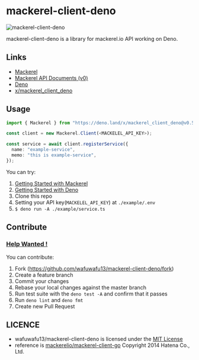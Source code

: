 # mackerel-client-deno

![mackerel-client-deno](https://github.com/wafuwafu13/mackerel-client-deno/actions/workflows/ci.yaml/badge.svg?branch=main)

mackerel-client-deno is a library for mackerel.io API working on Deno.

## Links

- [Mackerel](https://en.mackerel.io/)
- [Mackerel API Documents (v0)](https://mackerel.io/api-docs/)
- [Deno](https://deno.land/)
- [x/mackerel_client_deno](https://deno.land/x/mackerel_client_deno@v0.5.1)

## Usage

```ts
import { Mackerel } from "https://deno.land/x/mackerel_client_deno@v0.5.1/mackerel.ts";

const client = new Mackerel.Client(<MACKELEL_API_KEY>);

const service = await client.registerService({
  name: "example-service",
  memo: "this is example-service",
});
```

You can try:

1. [Getting Started with Mackerel](https://mackerel.io/docs/entry/getting-started)
2. [Getting Started with Deno](https://deno.land/manual@v1.25.1/introduction)
3. Clone this repo
4. Setting your API key(`MACKELEL_API_KEY`) at `./example/.env`
5. `$ deno run -A ./example/service.ts`

## Contribute

### [Help Wanted !](https://github.com/wafuwafu13/mackerel-client-deno/issues?q=is%3Aissue+is%3Aopen+label%3A%22help+wanted%22)

You can contribute:

1. Fork (https://github.com/wafuwafu13/mackerel-client-deno/fork)
2. Create a feature branch
3. Commit your changes
4. Rebase your local changes against the master branch
5. Run test suite with the `deno test -A` and confirm that it passes
6. Run `deno lint` and `deno fmt`
7. Create new Pull Request

## LICENCE

- wafuwafu13/mackerel-client-deno is licensed under the
  [MIT License](https://github.com/wafuwafu13/mackerel-client-deno/blob/main/LICENCE)
- reference is
  [mackerelio/mackerel-client-go](https://github.com/mackerelio/mackerel-client-go)
  Copyright 2014 Hatena Co., Ltd.
